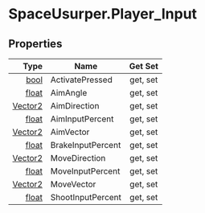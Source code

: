 # SpaceUsurper.Player_Input
## Properties
| Type | Name | Get Set |
| ---: | ---- | :-----: |
| [bool](https://docs.microsoft.com/en-us/dotnet/api/system.boolean?view=netframework-4.5) | ActivatePressed | get, set |
| [float](https://docs.microsoft.com/en-us/dotnet/api/system.single?view=netframework-4.5) | AimAngle | get, set |
| [Vector2](https://docs.unity3d.com/ScriptReference/Vector2.html) | AimDirection | get, set |
| [float](https://docs.microsoft.com/en-us/dotnet/api/system.single?view=netframework-4.5) | AimInputPercent | get, set |
| [Vector2](https://docs.unity3d.com/ScriptReference/Vector2.html) | AimVector | get, set |
| [float](https://docs.microsoft.com/en-us/dotnet/api/system.single?view=netframework-4.5) | BrakeInputPercent | get, set |
| [Vector2](https://docs.unity3d.com/ScriptReference/Vector2.html) | MoveDirection | get, set |
| [float](https://docs.microsoft.com/en-us/dotnet/api/system.single?view=netframework-4.5) | MoveInputPercent | get, set |
| [Vector2](https://docs.unity3d.com/ScriptReference/Vector2.html) | MoveVector | get, set |
| [float](https://docs.microsoft.com/en-us/dotnet/api/system.single?view=netframework-4.5) | ShootInputPercent | get, set |
